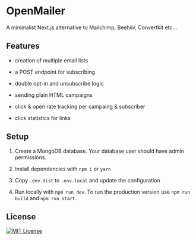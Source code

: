 # OpenMailer

A minimalist Next.js alternative to Mailchimp, Beehiiv, Convertkit etc...

## Features

- creation of multiple email lists

- a POST endpoint for subscribing

- double opt-in and unsubscribe logic

- sending plain HTML campaigns

- click & open rate tracking per campaing & subscriber

- click statistics for links

## Setup

1. Create a MongoDB database. Your database user should have admin permissions.

2. Install dependencies with `npm i` or `yarn`

3. Copy `.env.dist` to `.env.local` and update the configuration

4. Run locally with `npm run dev`. To run the production version use `npm run build` and `npm run start`.

## License

[![MIT License](https://img.shields.io/badge/License-MIT-green.svg)](https://choosealicense.com/licenses/mit/)
